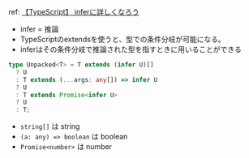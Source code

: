 
ref: [【TypeScript】 inferに詳しくなろう](https://qiita.com/ehika/items/8f41d4a3c8f9df4af9c3)

- infer = 推論
- TypeScriptのextendsを使うと、型での条件分岐が可能になる。
- inferはその条件分岐で推論された型を指すときに用いることができる

```ts
type Unpacked<T> = T extends (infer U)[]
  ? U
  : T extends (...args: any[]) => infer U
  ? U
  : T extends Promise<infer U>
  ? U
  : T;
```

- `string[]` は string
- `(a: any) => boolean` は boolean
- `Promise<number>` は number